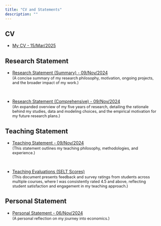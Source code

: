 ```yaml
---
title: "CV and Statements"
description: ""
---
```



## CV 

* <a href="/pdf/DarapheakTin_CV.pdf" target="_blank">My CV - 15/Mar/2025</a>

## Research Statement

* <a href="/pdf/DarapheakTin__Research_Statement_Summary.pdf" target="_blank">Research Statement (Summary) - 09/Nov/2024</a>  
<span style="font-size:0.9em;">(A concise summary of my research philosophy, motivation, ongoing projects, and the broader impact of my work.)</span>

<br>

* <a href="/pdf/DarapheakTin__Research_Statement_Comprehensive.pdf" target="_blank">Research Statement (Comprehensive) - 09/Nov/2024</a>   
<span style="font-size:0.9em;">(An expanded overview of my five years of research, detailing the rationale behind my studies, data and modeling choices, and the empirical motivation for my future research plans.)</span>

## Teaching Statement 

* <a href="/pdf/DarapheakTin__Teaching_Statement.pdf" target="_blank">Teaching Statement - 09/Nov/2024</a>  
<span style="font-size:0.9em;">(This statement outlines my teaching philosophy, methodologies, and experience.)</span>

<br>

* <a href="/pdf/DarapheakTin__Teacher_Survey_Results_SELT20182023.pdf" target="_blank">Teaching Evaluations (SELT Scores)</a>  
<span style="font-size:0.9em;">(This document presents feedback and survey ratings from students across multiple courses, where I was consistently rated 4.5 and above, reflecting student satisfaction and engagement in my teaching approach.)</span>

## Personal Statement 

* <a href="/pdf/DarapheakTin__Personal_Statement.pdf" target="_blank">Personal Statement - 06/Nov/2024</a>  
<span style="font-size:0.9em;">(A personal reflection on my journey into economics.)</span>

<!--
<font size="3">(This summary research statement provides a summary of my research philosophy, motivation, current and future projects, and impact and relevance of my work.)</font>

<font size="3">(his comprehensive statement is an overview of my 5 years of research and how it has shaped my thinking about the economics concerning taxation and transfers, providing further explanation on the rationale behind my studies, including choice of data and model, my future research plan and motivation behind these plans.</font>

<small>This text is smaller.</small>

<big>This text is bigger.</big>

<font size="2">This text is smaller than default.</font>
-->